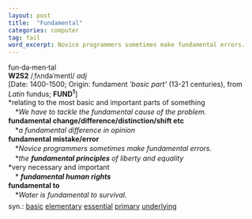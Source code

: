 ```yaml
---
layout: post
title:  "Fundamental"
categories: computer
tag: fail
word_excerpt: Novice programmers sometimes make fundamental errors.
---
```

<DIV style="MARGIN: 0px 0px 5px">fun<B>·</B>da<B>·</B>men<B>·</B>tal<BR><B>W2S2</B> /ˌfʌndəˈmentl/ <I>adj</I> <BR>[Date: 1400-1500; Origin: fundament <I>'basic part'</I> (13-21 centuries), from <I>Latin</I> fundus; <B>FUND<SUP>1</SUP></B>]<BR>*relating to the most basic and important parts of something<BR>　*<I>We have to tackle the fundamental cause of the problem.</I><BR><B>fundamental change/difference/distinction/shift etc</B><BR>　*<I>a fundamental difference in opinion</I><BR><B>fundamental mistake/error</B><BR>　*<I>Novice programmers sometimes make fundamental errors.</I><BR>　*<I>the <B>fundamental principles</B> of liberty and equality</I><BR>*very necessary and important<BR>　*<I> <B>fundamental human rights</B> </I><BR><B>fundamental to</B><BR>　*<I>Water is fundamental to survival.</I></DIV>
<DIV style="MARGIN: 0px 0px 5px">
<DIV style="MARGIN: 4px 0px">syn.: <A href="{{ site.baseurl }}/basic"><U>basic</U></A> <A href="{{ site.baseurl }}/elementary"><U>elementary</U></A> <A href="{{ site.baseurl }}/essential"><U>essential</U></A> <A href="{{ site.baseurl }}/primary"><U>primary</U></A> <A href="{{ site.baseurl }}/underlying"><U>underlying</U></A></DIV></DIV>
